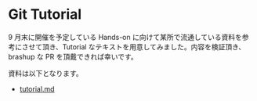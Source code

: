 # Git Tutorial

9 月末に開催を予定している Hands-on に向けて某所で流通している資料を参考にさせて頂き、Tutorial なテキストを用意してみました。内容を検証頂き、brashup な PR を頂戴できれば幸いです。

資料は以下となります。

- [tutorial.md](./tutorial.md)
